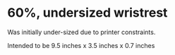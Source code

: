 # 60%, undersized wristrest
Was initially under-sized due to printer constraints.

Intended to be 9.5 inches x 3.5 inches x 0.7 inches